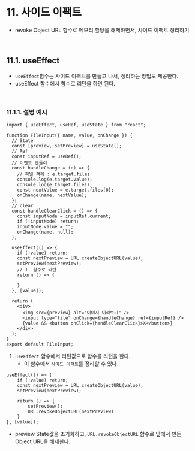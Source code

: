 # 11. 사이드 이팩트

- revoke Object URL 함수로 메모리 할당을 해제하면서, 사이드 이팩트 정리하기

<br/>

## 11.1. useEffect

- `useEffect`함수는 사이드 이팩트를 만들고 나서, 정리하는 방법도 제공한다. 
- useEffect 함수에서 함수로 리턴을 하면 된다.

<br/>

### 11.1.1. 설명 예시

```react
import { useEffect, useRef, useState } from "react";

function FileInput({ name, value, onChange }) {
  // State
  const [preview, setPreview] = useState();
  // Ref
  const inputRef = useRef();
  // 이벤트 핸들러
  const handleChange = (e) => {
    // 파일 객체 : e.target.files
    console.log(e.target.value);
    console.log(e.target.files);
    const nextValue = e.target.files[0];
    onChange(name, nextValue);
  };
  // clear
  const handleClearClick = () => {
    const inputNode = inputRef.current;
    if (!inputNode) return;
    inputNode.value = "";
    onChange(name, null);
  };

  useEffect(() => {
    if (!value) return;
    const nextPreview = URL.createObjectURL(value);
    setPreview(nextPreview);
	// 1. 함수로 리턴
    return () => {
      
    }
  }, [value]);

  return (
    <div>
      <img src={preview} alt="이미지 미리보기" />
      <input type="file" onChange={handleChange} ref={inputRef} />
      {value && <button onClick={handleClearClick}>X</button>}
    </div>
  );
}
export default FileInput;
```

1. `useEffect` 함수에서 리턴값으로 함수를 리턴을 한다.
   - 이 함수에서 `사이드 이팩트`를 정리할 수 있다. 

```react
useEffect(() => {
    if (!value) return;
    const nextPreview = URL.createObjectURL(value);
    setPreview(nextPreview);

    return () => {
        setPreview();
        URL.revokeObjectURL(nextPreview)
    }
}, [value]);

```

- preview State값을 초기화하고, `URL.revokeObjectURL` 함수로 앞에서 만든 Object URL을 해제한다.